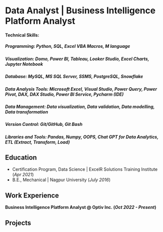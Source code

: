 # Data Analyst | Business Intelligence Platform Analyst

#### Technical Skills: 
##### Programming: Python, SQL, Excel VBA Macros, M language
##### Visualization: Domo, Power BI, Tableau, Looker Studio, Excel Charts, Jupyter Notebook
##### Database: MySQL, MS SQL Server, SSMS, PostgreSQL, Snowflake
##### Data Analysis Tools: Microsoft Excel, Visual Studio, Power Query, Power Pivot, DAX, DAX Studio, Power BI Service, Pycharm (IDE)
##### Data Management: Data visualization, Data validation, Data modelling, Data transformation
##### Version Control: Git/GitHub, Git Bash
##### Libraries and Tools: Pandas, Numpy, OOPS, Chat GPT for Data Analytics, ETL (Extract, Transform, Load)

## Education

- Certification Program, Data Science | ExcelR Solutions Training Institute (_Apr 2021_)
- B.E., Mechanical | Nagpur University (_July 2016_)


## Work Experience

**Business Intelligence Platform Analyst @ Optiv Inc. (_Oct 2022 - Present_)**





## Projects














